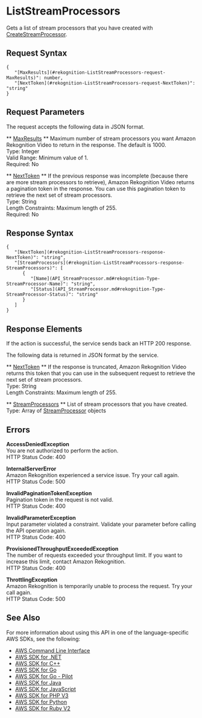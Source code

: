 # ListStreamProcessors<a name="API_ListStreamProcessors"></a>

Gets a list of stream processors that you have created with [CreateStreamProcessor](API_CreateStreamProcessor.md)\. 

## Request Syntax<a name="API_ListStreamProcessors_RequestSyntax"></a>

```
{
   "[MaxResults](#rekognition-ListStreamProcessors-request-MaxResults)": number,
   "[NextToken](#rekognition-ListStreamProcessors-request-NextToken)": "string"
}
```

## Request Parameters<a name="API_ListStreamProcessors_RequestParameters"></a>

The request accepts the following data in JSON format\.

 ** [MaxResults](#API_ListStreamProcessors_RequestSyntax) **   <a name="rekognition-ListStreamProcessors-request-MaxResults"></a>
Maximum number of stream processors you want Amazon Rekognition Video to return in the response\. The default is 1000\.   
Type: Integer  
Valid Range: Minimum value of 1\.  
Required: No

 ** [NextToken](#API_ListStreamProcessors_RequestSyntax) **   <a name="rekognition-ListStreamProcessors-request-NextToken"></a>
If the previous response was incomplete \(because there are more stream processors to retrieve\), Amazon Rekognition Video returns a pagination token in the response\. You can use this pagination token to retrieve the next set of stream processors\.   
Type: String  
Length Constraints: Maximum length of 255\.  
Required: No

## Response Syntax<a name="API_ListStreamProcessors_ResponseSyntax"></a>

```
{
   "[NextToken](#rekognition-ListStreamProcessors-response-NextToken)": "string",
   "[StreamProcessors](#rekognition-ListStreamProcessors-response-StreamProcessors)": [ 
      { 
         "[Name](API_StreamProcessor.md#rekognition-Type-StreamProcessor-Name)": "string",
         "[Status](API_StreamProcessor.md#rekognition-Type-StreamProcessor-Status)": "string"
      }
   ]
}
```

## Response Elements<a name="API_ListStreamProcessors_ResponseElements"></a>

If the action is successful, the service sends back an HTTP 200 response\.

The following data is returned in JSON format by the service\.

 ** [NextToken](#API_ListStreamProcessors_ResponseSyntax) **   <a name="rekognition-ListStreamProcessors-response-NextToken"></a>
If the response is truncated, Amazon Rekognition Video returns this token that you can use in the subsequent request to retrieve the next set of stream processors\.   
Type: String  
Length Constraints: Maximum length of 255\.

 ** [StreamProcessors](#API_ListStreamProcessors_ResponseSyntax) **   <a name="rekognition-ListStreamProcessors-response-StreamProcessors"></a>
List of stream processors that you have created\.  
Type: Array of [StreamProcessor](API_StreamProcessor.md) objects

## Errors<a name="API_ListStreamProcessors_Errors"></a>

 **AccessDeniedException**   
You are not authorized to perform the action\.  
HTTP Status Code: 400

 **InternalServerError**   
Amazon Rekognition experienced a service issue\. Try your call again\.  
HTTP Status Code: 500

 **InvalidPaginationTokenException**   
Pagination token in the request is not valid\.  
HTTP Status Code: 400

 **InvalidParameterException**   
Input parameter violated a constraint\. Validate your parameter before calling the API operation again\.  
HTTP Status Code: 400

 **ProvisionedThroughputExceededException**   
The number of requests exceeded your throughput limit\. If you want to increase this limit, contact Amazon Rekognition\.  
HTTP Status Code: 400

 **ThrottlingException**   
Amazon Rekognition is temporarily unable to process the request\. Try your call again\.  
HTTP Status Code: 500

## See Also<a name="API_ListStreamProcessors_SeeAlso"></a>

For more information about using this API in one of the language\-specific AWS SDKs, see the following:
+  [AWS Command Line Interface](https://docs.aws.amazon.com/goto/aws-cli/rekognition-2016-06-27/ListStreamProcessors) 
+  [AWS SDK for \.NET](https://docs.aws.amazon.com/goto/DotNetSDKV3/rekognition-2016-06-27/ListStreamProcessors) 
+  [AWS SDK for C\+\+](https://docs.aws.amazon.com/goto/SdkForCpp/rekognition-2016-06-27/ListStreamProcessors) 
+  [AWS SDK for Go](https://docs.aws.amazon.com/goto/SdkForGoV1/rekognition-2016-06-27/ListStreamProcessors) 
+  [AWS SDK for Go \- Pilot](https://docs.aws.amazon.com/goto/SdkForGoPilot/rekognition-2016-06-27/ListStreamProcessors) 
+  [AWS SDK for Java](https://docs.aws.amazon.com/goto/SdkForJava/rekognition-2016-06-27/ListStreamProcessors) 
+  [AWS SDK for JavaScript](https://docs.aws.amazon.com/goto/AWSJavaScriptSDK/rekognition-2016-06-27/ListStreamProcessors) 
+  [AWS SDK for PHP V3](https://docs.aws.amazon.com/goto/SdkForPHPV3/rekognition-2016-06-27/ListStreamProcessors) 
+  [AWS SDK for Python](https://docs.aws.amazon.com/goto/boto3/rekognition-2016-06-27/ListStreamProcessors) 
+  [AWS SDK for Ruby V2](https://docs.aws.amazon.com/goto/SdkForRubyV2/rekognition-2016-06-27/ListStreamProcessors) 